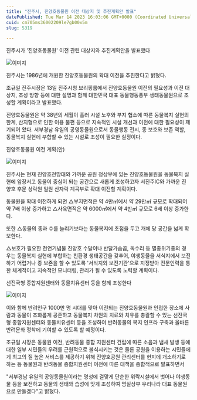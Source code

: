 ```yaml
---
title: "진주시, 진양호동물원 이전 대상지 및 추진계획안 발표"
datePublished: Tue Mar 14 2023 16:03:06 GMT+0000 (Coordinated Universal Time)
cuid: cm705ms36002209le7gb00x5m
slug: 5319

---
```



진주시가 '진양호동물원' 이전 관련 대상지와 추진계획안을 발표했다

![이미지](https://cdn.hashnode.com/res/hashnode/image/upload/v1739258541419/1c882dca-5ec2-4669-8d89-ce8eaacad1c1.jpeg)

진주시는 1986년에 개원한 진양호동물원의 확대 이전을 추진한다고 밝혔다.

조규일 진주시장은 13일 진주시청 브리핑룸에서 진양호동물원 이전의 필요성과 이전 대상지, 조성 방향 등에 대한 설명과 함께 대한민국 대표 동물행동풍부 생태동물원으로 조성할 계획이라고 발표했다.

진양호동물원은 약 38년의 세월이 흘러 시설 노후와 부지 협소에 따른 동물복지 실현의 한계, 산지형으로 인한 이용 불편 등으로 지속적인 시설 개선과 이전에 대한 필요성이 제기되어 왔다. 서부경남 유일의 공영동물원으로서 동물행동 전시, 종 보호와 보존 역할, 동물복지 실현에 부합할 수 있는 시설로 조성이 필요한 실정이다.

진양호동물원 이전 계획(안)

![이미지](https://cdn.hashnode.com/res/hashnode/image/upload/v1739258543812/19a3716d-7f3d-4551-b7b7-671c747e6f00.jpeg)

진주시는 현재 진양호전망대와 가까운 공원 정상부에 있는 진양호동물원을 동물복지 실현에 앞장서고 동물이 중심이 되는 공간으로 새롭게 조성하고자 서진주IC와 가까운 진양호 후문 상락원 일원 산자락 계곡부로 확대 이전할 계획이다.

동물원을 확대 이전하게 되면 △부지면적은 약 4만㎡에서 약 29만㎡ 규모로 확대되어 약 7배 이상 증가하고 △사육면적은 약 6000㎡에서 약 4만㎡ 규모로 6배 이상 증가한다.

또한 △동물의 종과 수를 늘리기보다는 동물복지에 초점을 두고 개체 당 공간을 넓게 확보한다.

△보호가 필요한 천연기념물 진양호 수달이나 반달가슴곰, 독수리 등 멸종위기종의 경우는 동물복지 실현에 부합하는 친환경 생태공간을 갖추어, 야생동물을 서식지에서 보전하기 어렵거나 종 보존을 할 수 있도록 '서식지외 보전기관'으로 지정받아 전문인력을 통한 체계적이고 지속적인 모니터링, 관리가 될 수 있도록 노력할 계획이다.

선진국형 종합지원센터와 동물치유센터 등을 함께 조성한다

![이미지](https://cdn.hashnode.com/res/hashnode/image/upload/v1739258545904/59ca533c-774d-45de-bd17-63e3d3def7ff.jpeg)

이와 함께 반려인구 1000만 명 시대를 맞아 이전되는 진양호동물원과 인접한 장소에 사람과 동물이 조화롭게 공존하고 동물복지 차원의 치료와 치유를 총괄할 수 있는 선진국형 종합지원센터와 동물치유센터 등을 조성하여 반려동물의 복지 인프라 구축과 올바른 반려문화 정착에 기여할 수 있도록 할 예정이다.

조규일 시장은 동물원 이전, 반려동물 종합 지원센터 건립에 따른 소음과 냄새 발생 등에 대한 일부 시민들의 우려를 근원적으로 불식시키는 것은 물론 공원을 이용하는 시민들에게 최고의 질 높은 서비스를 제공하기 위해 진양호공원 관리센터를 현지에 개소하기로 하는 등 동물원과 반려동물 종합지원센터 이전에 따른 대책을 종합적으로 발표하면서

"서부경남 유일의 공영동물원이라는 명성에 걸맞게 단순한 위락시설에서 벗어나 야생동물 등을 보전하고 동물의 생태와 습성에 맞게 조성하여 명실상부 우리나라 대표 동물원으로 만들겠다"고 밝혔다.